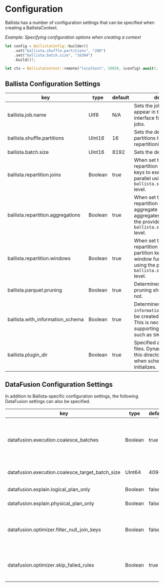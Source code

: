 <!---
  Licensed to the Apache Software Foundation (ASF) under one
  or more contributor license agreements.  See the NOTICE file
  distributed with this work for additional information
  regarding copyright ownership.  The ASF licenses this file
  to you under the Apache License, Version 2.0 (the
  "License"); you may not use this file except in compliance
  with the License.  You may obtain a copy of the License at

    http://www.apache.org/licenses/LICENSE-2.0

  Unless required by applicable law or agreed to in writing,
  software distributed under the License is distributed on an
  "AS IS" BASIS, WITHOUT WARRANTIES OR CONDITIONS OF ANY
  KIND, either express or implied.  See the License for the
  specific language governing permissions and limitations
  under the License.
-->

# Configuration

Ballista has a number of configuration settings that can be specified when creating a BallistaContext.

_Example: Specifying configuration options when creating a context_

```rust
let config = BallistaConfig::builder()
    .set("ballista.shuffle.partitions", "200")
    .set("ballista.batch.size", "16384")
    .build()?;

let ctx = BallistaContext::remote("localhost", 50050, &config).await?;
```

## Ballista Configuration Settings

| key                               | type    | default | description                                                                                                                                                               |
|-----------------------------------| ------- | ------- | ------------------------------------------------------------------------------------------------------------------------------------------------------------------------- |
| ballista.job.name                 | Utf8    | N/A     | Sets the job name that will appear in the web user interface for any submitted jobs.                                                                                      |
| ballista.shuffle.partitions       | UInt16  | 16      | Sets the default number of partitions to create when repartitioning query stages.                                                                                         |
| ballista.batch.size               | UInt16  | 8192    | Sets the default batch size.                                                                                                                                              |
| ballista.repartition.joins        | Boolean | true    | When set to true, Ballista will repartition data using the join keys to execute joins in parallel using the provided `ballista.shuffle.partitions` level.                 |
| ballista.repartition.aggregations | Boolean | true    | When set to true, Ballista will repartition data using the aggregate keys to execute aggregates in parallel using the provided `ballista.shuffle.partitions` level.       |
| ballista.repartition.windows      | Boolean | true    | When set to true, Ballista will repartition data using the partition keys to execute window functions in parallel using the provided `ballista.shuffle.partitions` level. |
| ballista.parquet.pruning          | Boolean | true    | Determines whether Parquet pruning should be enabled or not.                                                                                                              |
| ballista.with_information_schema  | Boolean | true    | Determines whether the `information_schema` should be created in the context. This is necessary for supporting DDL commands such as `SHOW TABLES`.                        |
| ballista.plugin_dir               | Boolean | true    | Specified a path for plugin files. Dynamic library files in this directory will be loaded when scheduler state initializes.                                               |

## DataFusion Configuration Settings

In addition to Ballista-specific configuration settings, the following DataFusion settings can also be specified.

| key                                             | type    | default | description                                                                                                                                                                                                                                                                                                                                                   |
| ----------------------------------------------- | ------- | ------- | ------------------------------------------------------------------------------------------------------------------------------------------------------------------------------------------------------------------------------------------------------------------------------------------------------------------------------------------------------------- |
| datafusion.execution.coalesce_batches           | Boolean | true    | When set to true, record batches will be examined between each operator and small batches will be coalesced into larger batches. This is helpful when there are highly selective filters or joins that could produce tiny output batches. The target batch size is determined by the configuration setting 'datafusion.execution.coalesce_target_batch_size'. |
| datafusion.execution.coalesce_target_batch_size | UInt64  | 4096    | Target batch size when coalescing batches. Uses in conjunction with the configuration setting 'datafusion.execution.coalesce_batches'.                                                                                                                                                                                                                        |
| datafusion.explain.logical_plan_only            | Boolean | false   | When set to true, the explain statement will only print logical plans.                                                                                                                                                                                                                                                                                        |
| datafusion.explain.physical_plan_only           | Boolean | false   | When set to true, the explain statement will only print physical plans.                                                                                                                                                                                                                                                                                       |
| datafusion.optimizer.filter_null_join_keys      | Boolean | false   | When set to true, the optimizer will insert filters before a join between a nullable and non-nullable column to filter out nulls on the nullable side. This filter can add additional overhead when the file format does not fully support predicate push down.                                                                                               |
| datafusion.optimizer.skip_failed_rules          | Boolean | true    | When set to true, the logical plan optimizer will produce warning messages if any optimization rules produce errors and then proceed to the next rule. When set to false, any rules that produce errors will cause the query to fail.                                                                                                                         |
